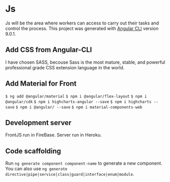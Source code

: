 # Js

Js will be the area where workers can access to carry out their tasks and control the process. This project was generated with [Angular CLI](https://github.com/angular/angular-cli) version 9.0.1.

## Add CSS from Angular-CLI

I have chosen SASS, becouse Sass is the most mature, stable, and powerful professional grade CSS extension language in the world.

## Add Material for Front

`$ ng add @angular/material`
`$ npm i @angular/flex-layout`
`$ npm i @angular/cdk`
`$ npm i highcharts-angular --save`
`$ npm i highcharts --save`
`$ npm i @angular/ --save`
`$ npm i material-components-web`

## Development server
FrontJS run in FireBase.
Server run in Heroku.

## Code scaffolding

Run `ng generate component component-name` to generate a new component. You can also use `ng generate directive|pipe|service|class|guard|interface|enum|module`.

